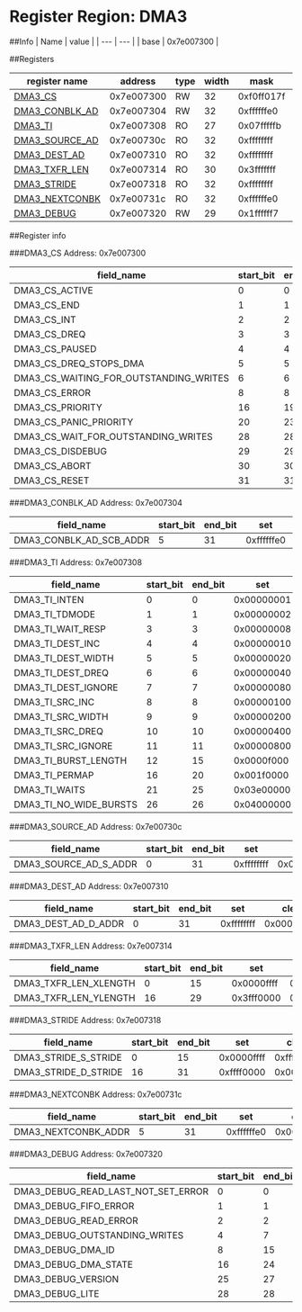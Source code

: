 # Register Region: DMA3


##Info
| Name | value |
| --- | --- |
| base | 0x7e007300 |

##Registers

| register name | address | type | width | mask | reset |
| --- | --- | --- | --- | --- | --- |
| [DMA3_CS](#dma3_cs) | 0x7e007300 | RW | 32 | 0xf0ff017f | 0000000000 |
| [DMA3_CONBLK_AD](#dma3_conblk_ad) | 0x7e007304 | RW | 32 | 0xffffffe0 | 0000000000 |
| [DMA3_TI](#dma3_ti) | 0x7e007308 | RO | 27 | 0x07fffffb |  |
| [DMA3_SOURCE_AD](#dma3_source_ad) | 0x7e00730c | RO | 32 | 0xffffffff |  |
| [DMA3_DEST_AD](#dma3_dest_ad) | 0x7e007310 | RO | 32 | 0xffffffff |  |
| [DMA3_TXFR_LEN](#dma3_txfr_len) | 0x7e007314 | RO | 30 | 0x3fffffff |  |
| [DMA3_STRIDE](#dma3_stride) | 0x7e007318 | RO | 32 | 0xffffffff |  |
| [DMA3_NEXTCONBK](#dma3_nextconbk) | 0x7e00731c | RO | 32 | 0xffffffe0 |  |
| [DMA3_DEBUG](#dma3_debug) | 0x7e007320 | RW | 29 | 0x1ffffff7 | 0000000000 |

##Register info


###DMA3_CS
 Address: 0x7e007300

| field_name | start_bit | end_bit | set | clear | reset |
| --- | --- | --- | --- | --- | --- |
| DMA3_CS_ACTIVE | 0 | 0 | 0x00000001 | 0xfffffffe | 0x0 |
| DMA3_CS_END | 1 | 1 | 0x00000002 | 0xfffffffd | 0x0 |
| DMA3_CS_INT | 2 | 2 | 0x00000004 | 0xfffffffb | 0x0 |
| DMA3_CS_DREQ | 3 | 3 | 0x00000008 | 0xfffffff7 | 0x0 |
| DMA3_CS_PAUSED | 4 | 4 | 0x00000010 | 0xffffffef | 0x0 |
| DMA3_CS_DREQ_STOPS_DMA | 5 | 5 | 0x00000020 | 0xffffffdf | 0x0 |
| DMA3_CS_WAITING_FOR_OUTSTANDING_WRITES | 6 | 6 | 0x00000040 | 0xffffffbf | 0x0 |
| DMA3_CS_ERROR | 8 | 8 | 0x00000100 | 0xfffffeff | 0x0 |
| DMA3_CS_PRIORITY | 16 | 19 | 0x000f0000 | 0xfff0ffff | 0x0 |
| DMA3_CS_PANIC_PRIORITY | 20 | 23 | 0x00f00000 | 0xff0fffff | 0x0 |
| DMA3_CS_WAIT_FOR_OUTSTANDING_WRITES | 28 | 28 | 0x10000000 | 0xefffffff | 0x0 |
| DMA3_CS_DISDEBUG | 29 | 29 | 0x20000000 | 0xdfffffff | 0x0 |
| DMA3_CS_ABORT | 30 | 30 | 0x40000000 | 0xbfffffff | 0x0 |
| DMA3_CS_RESET | 31 | 31 | 0x80000000 | 0x7fffffff | 0x0 |

###DMA3_CONBLK_AD
 Address: 0x7e007304

| field_name | start_bit | end_bit | set | clear | reset |
| --- | --- | --- | --- | --- | --- |
| DMA3_CONBLK_AD_SCB_ADDR | 5 | 31 | 0xffffffe0 | 0x0000001f | 0x0 |

###DMA3_TI
 Address: 0x7e007308

| field_name | start_bit | end_bit | set | clear | reset |
| --- | --- | --- | --- | --- | --- |
| DMA3_TI_INTEN | 0 | 0 | 0x00000001 | 0xfffffffe |  |
| DMA3_TI_TDMODE | 1 | 1 | 0x00000002 | 0xfffffffd |  |
| DMA3_TI_WAIT_RESP | 3 | 3 | 0x00000008 | 0xfffffff7 |  |
| DMA3_TI_DEST_INC | 4 | 4 | 0x00000010 | 0xffffffef |  |
| DMA3_TI_DEST_WIDTH | 5 | 5 | 0x00000020 | 0xffffffdf |  |
| DMA3_TI_DEST_DREQ | 6 | 6 | 0x00000040 | 0xffffffbf |  |
| DMA3_TI_DEST_IGNORE | 7 | 7 | 0x00000080 | 0xffffff7f |  |
| DMA3_TI_SRC_INC | 8 | 8 | 0x00000100 | 0xfffffeff |  |
| DMA3_TI_SRC_WIDTH | 9 | 9 | 0x00000200 | 0xfffffdff |  |
| DMA3_TI_SRC_DREQ | 10 | 10 | 0x00000400 | 0xfffffbff |  |
| DMA3_TI_SRC_IGNORE | 11 | 11 | 0x00000800 | 0xfffff7ff |  |
| DMA3_TI_BURST_LENGTH | 12 | 15 | 0x0000f000 | 0xffff0fff |  |
| DMA3_TI_PERMAP | 16 | 20 | 0x001f0000 | 0xffe0ffff |  |
| DMA3_TI_WAITS | 21 | 25 | 0x03e00000 | 0xfc1fffff |  |
| DMA3_TI_NO_WIDE_BURSTS | 26 | 26 | 0x04000000 | 0xfbffffff |  |

###DMA3_SOURCE_AD
 Address: 0x7e00730c

| field_name | start_bit | end_bit | set | clear | reset |
| --- | --- | --- | --- | --- | --- |
| DMA3_SOURCE_AD_S_ADDR | 0 | 31 | 0xffffffff | 0x00000000 |  |

###DMA3_DEST_AD
 Address: 0x7e007310

| field_name | start_bit | end_bit | set | clear | reset |
| --- | --- | --- | --- | --- | --- |
| DMA3_DEST_AD_D_ADDR | 0 | 31 | 0xffffffff | 0x00000000 |  |

###DMA3_TXFR_LEN
 Address: 0x7e007314

| field_name | start_bit | end_bit | set | clear | reset |
| --- | --- | --- | --- | --- | --- |
| DMA3_TXFR_LEN_XLENGTH | 0 | 15 | 0x0000ffff | 0xffff0000 |  |
| DMA3_TXFR_LEN_YLENGTH | 16 | 29 | 0x3fff0000 | 0xc000ffff |  |

###DMA3_STRIDE
 Address: 0x7e007318

| field_name | start_bit | end_bit | set | clear | reset |
| --- | --- | --- | --- | --- | --- |
| DMA3_STRIDE_S_STRIDE | 0 | 15 | 0x0000ffff | 0xffff0000 |  |
| DMA3_STRIDE_D_STRIDE | 16 | 31 | 0xffff0000 | 0x0000ffff |  |

###DMA3_NEXTCONBK
 Address: 0x7e00731c

| field_name | start_bit | end_bit | set | clear | reset |
| --- | --- | --- | --- | --- | --- |
| DMA3_NEXTCONBK_ADDR | 5 | 31 | 0xffffffe0 | 0x0000001f |  |

###DMA3_DEBUG
 Address: 0x7e007320

| field_name | start_bit | end_bit | set | clear | reset |
| --- | --- | --- | --- | --- | --- |
| DMA3_DEBUG_READ_LAST_NOT_SET_ERROR | 0 | 0 | 0x00000001 | 0xfffffffe | 0x0 |
| DMA3_DEBUG_FIFO_ERROR | 1 | 1 | 0x00000002 | 0xfffffffd | 0x0 |
| DMA3_DEBUG_READ_ERROR | 2 | 2 | 0x00000004 | 0xfffffffb | 0x0 |
| DMA3_DEBUG_OUTSTANDING_WRITES | 4 | 7 | 0x000000f0 | 0xffffff0f | 0x0 |
| DMA3_DEBUG_DMA_ID | 8 | 15 | 0x0000ff00 | 0xffff00ff | 0x0 |
| DMA3_DEBUG_DMA_STATE | 16 | 24 | 0x01ff0000 | 0xfe00ffff | 0x0 |
| DMA3_DEBUG_VERSION | 25 | 27 | 0x0e000000 | 0xf1ffffff | 0x0 |
| DMA3_DEBUG_LITE | 28 | 28 | 0x10000000 | 0xefffffff | 0x0 |
